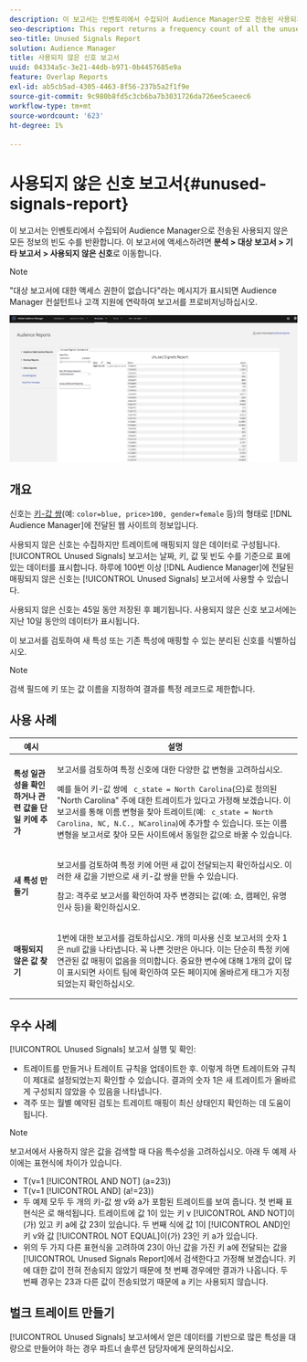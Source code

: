 ```yaml
---
description: 이 보고서는 인벤토리에서 수집되어 Audience Manager으로 전송된 사용되지 않은 모든 정보의 빈도 수를 반환합니다.
seo-description: This report returns a frequency count of all the unused information collected on your inventory and sent to Audience Manager.
seo-title: Unused Signals Report
solution: Audience Manager
title: 사용되지 않은 신호 보고서
uuid: 04334a5c-3e21-44db-b971-0b4457685e9a
feature: Overlap Reports
exl-id: ab5cb5ad-4305-4463-8f56-237b5a2f1f9e
source-git-commit: 9c980b8fd5c3cb6ba7b3031726da726ee5caeec6
workflow-type: tm+mt
source-wordcount: '623'
ht-degree: 1%

---
```


# 사용되지 않은 신호 보고서{#unused-signals-report}

이 보고서는 인벤토리에서 수집되어 Audience Manager으로 전송된 사용되지 않은 모든 정보의 빈도 수를 반환합니다. 이 보고서에 액세스하려면 **분석 > 대상 보고서 > 기타 보고서 > 사용되지 않은 신호**&#x200B;로 이동합니다.

>[!NOTE]
>
>&quot;대상 보고서에 대한 액세스 권한이 없습니다&quot;라는 메시지가 표시되면 Audience Manager 컨설턴트나 고객 지원에 연락하여 보고서를 프로비저닝하십시오.

![사용되지 않은 신호 보고서의 스크린샷](/help/using/reporting/dynamic-reports/assets/unused-signals.png)

## 개요

신호는 [키-값 쌍](../../reference/key-value-pairs-explained.md)(예: `color=blue, price>100, gender=female` 등)의 형태로 [!DNL Audience Manager]에 전달된 웹 사이트의 정보입니다.

사용되지 않은 신호는 수집하지만 트레이트에 매핑되지 않은 데이터로 구성됩니다. [!UICONTROL Unused Signals] 보고서는 날짜, 키, 값 및 빈도 수를 기준으로 표에 있는 데이터를 표시합니다. 하루에 100번 이상 [!DNL Audience Manager]에 전달된 매핑되지 않은 신호는 [!UICONTROL Unused Signals] 보고서에 사용할 수 있습니다.

사용되지 않은 신호는 45일 동안 저장된 후 폐기됩니다. 사용되지 않은 신호 보고서에는 지난 10일 동안의 데이터가 표시됩니다.

이 보고서를 검토하여 새 특성 또는 기존 특성에 매핑할 수 있는 분리된 신호를 식별하십시오.

>[!NOTE]
>
>검색 필드에 키 또는 값 이름을 지정하여 결과를 특정 레코드로 제한합니다.

## 사용 사례

<table id="table_E5EE0EC078E14EF4B197243488517A2D"> 
 <thead> 
  <tr> 
   <th colname="col1" class="entry"> 예시 </th> 
   <th colname="col2" class="entry"> 설명 </th> 
  </tr> 
 </thead>
 <tbody> 
  <tr> 
   <td colname="col1"> <p><b>특성 일관성을 확인하거나 관련 값을 단일 키에 추가</b> </p> </td> 
   <td colname="col2"> <p>보고서를 검토하여 특정 신호에 대한 다양한 값 변형을 고려하십시오. </p> <p>예를 들어 키-값 쌍에 <code> c_state = North Carolina</code>(으)로 정의된 "North Carolina" 주에 대한 트레이트가 있다고 가정해 보겠습니다. 이 보고서를 통해 이름 변형을 찾아 트레이트(예: <code> c_state = North Carolina, NC, N.C., NCarolina</code>)에 추가할 수 있습니다. 또는 이름 변형을 보고서로 찾아 모든 사이트에서 동일한 값으로 바꿀 수 있습니다. </p> <p> </p> </td> 
  </tr> 
  <tr> 
   <td colname="col1"> <p><b>새 특성 만들기</b> </p> </td> 
   <td colname="col2"> <p>보고서를 검토하여 특정 키에 어떤 새 값이 전달되는지 확인하십시오. 이러한 새 값을 기반으로 새 키-값 쌍을 만들 수 있습니다. </p> <p> <p>참고: 격주로 보고서를 확인하여 자주 변경되는 값(예: 쇼, 캠페인, 유명 인사 등)을 확인하십시오. </p> </p> </td> 
  </tr> 
  <tr> 
   <td colname="col1"> <p><b>매핑되지 않은 값 찾기</b> </p> </td> 
   <td colname="col2"> <p>1번에 대한 보고서를 검토하십시오. <span class="wintitle">개의 미사용 신호</span> 보고서의 숫자 1은 null 값을 나타냅니다. 꼭 나쁜 것만은 아니다. 이는 단순히 특정 키에 연관된 값 매핑이 없음을 의미합니다. 중요한 변수에 대해 1개의 값이 많이 표시되면 사이트 팀에 확인하여 모든 페이지에 올바르게 태그가 지정되었는지 확인하십시오. </p> </td> 
  </tr> 
 </tbody> 
</table>

## 우수 사례

[!UICONTROL Unused Signals] 보고서 실행 및 확인:

* 트레이트를 만들거나 트레이트 규칙을 업데이트한 후. 이렇게 하면 트레이트와 규칙이 제대로 설정되었는지 확인할 수 있습니다. 결과의 숫자 1은 새 트레이트가 올바르게 구성되지 않았을 수 있음을 나타냅니다.
* 격주 또는 월별 예약된 검토는 트레이트 매핑이 최신 상태인지 확인하는 데 도움이 됩니다.

>[!NOTE]
>
>보고서에서 사용하지 않은 값을 검색할 때 다음 특수성을 고려하십시오. 아래 두 예제 사이에는 표현식에 차이가 있습니다.

* T(v=1 [!UICONTROL AND NOT] (a=23))
* T(v=1 [!UICONTROL AND] (a!=23))
* 두 예제 모두 두 개의 키-값 쌍 v와 a가 포함된 트레이트를 보여 줍니다. 첫 번째 표현식은 로 해석됩니다. 트레이트에 값 1이 있는 키 v [!UICONTROL AND NOT]이(가) 있고 키 a에 값 23이 있습니다. 두 번째 식에 값 1이 [!UICONTROL AND]인 키 v와 값 [!UICONTROL NOT EQUAL]이(가) 23인 키 a가 있습니다.
* 위의 두 가지 다른 표현식을 고려하여 23이 아닌 값을 가진 키 a에 전달되는 값을 [!UICONTROL Unused Signals Report]에서 검색한다고 가정해 보겠습니다. 키에 대한 값이 전혀 전송되지 않았기 때문에 첫 번째 경우에만 결과가 나옵니다. 두 번째 경우는 23과 다른 값이 전송되었기 때문에 a 키는 사용되지 않습니다.

## 벌크 트레이트 만들기

[!UICONTROL Unused Signals] 보고서에서 얻은 데이터를 기반으로 많은 특성을 대량으로 만들어야 하는 경우 파트너 솔루션 담당자에게 문의하십시오.
